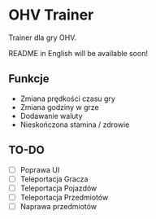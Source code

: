 # OHV Trainer
Trainer dla gry OHV.

README in English will be available soon!


## Funkcje

- Zmiana prędkości czasu gry
- Zmiana godziny w grze
- Dodawanie waluty
- Nieskończona stamina / zdrowie

## TO-DO
- [ ]  Poprawa UI
- [ ]  Teleportacja Gracza
- [ ]  Teleportacja Pojazdów
- [ ]  Teleportacja Przedmiotów
- [ ]  Naprawa przedmiotów
